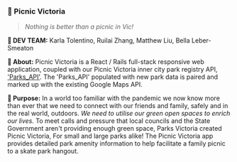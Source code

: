 ### **🌿 Picnic Victoria**

> _Nothing is better than a picnic in Vic!_

**🌴 DEV TEAM:** Karla Tolentino, Ruilai Zhang, Matthew Liu, Bella Leber-Smeaton

**🌵 About:** Picnic Victoria is a React / Rails full-stack responsive web application, coupled with our Picnic Victoria inner city park registry API, ['Parks_API'](https://github.com/PicnicVic/Rails_API).
The 'Parks_API' populated with new park data is paired and marked up with the existing Google Maps API.

**🌲 Purpose:** In a world too familiar with the pandemic we now know more than ever that we need to connect with our friends and family, safely and in the real world, outdoors. 
_We need to utilise our green open spaces to enrich our lives._ 
To meet calls and pressure that local councils and the State Government aren't providing enough green space, Parks Victoria created Picnic Victoria, For small and large parks alike! The Picnic Victoria app provides detailed park amenity information to help facilitate a family picnic to a skate park hangout.
